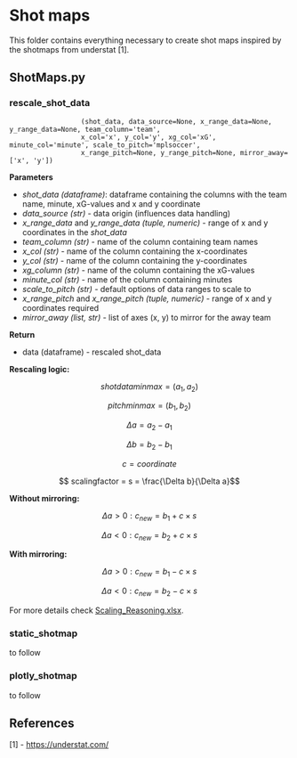 # Shot maps

This folder contains everything necessary to create shot maps inspired by the shotmaps from understat [1]. <br>

## ShotMaps.py

### **rescale_shot_data**
                      (shot_data, data_source=None, x_range_data=None, y_range_data=None, team_column='team',
                      x_col='x', y_col='y', xg_col='xG', minute_col='minute', scale_to_pitch='mplsoccer',
                      x_range_pitch=None, y_range_pitch=None, mirror_away=['x', 'y']) 

**Parameters** 

+ *shot_data (dataframe)*: dataframe containing the columns with the team name, minute, xG-values and x and y coordinate 
+ *data_source (str)* - data origin (influences data handling)
+ *x_range_data* and *y_range_data (tuple, numeric)* - range of x and y coordinates in the *shot_data*
+ *team_column (str)* - name of the column containing team names
+ *x_col (str)* - name of the column containing the x-coordinates
+ *y_col (str)* - name of the column containing the y-coordinates
+ *xg_column (str)* - name of the column containing the xG-values
+ *minute_col (str)* - name of the column containing minutes
+ *scale_to_pitch (str)* - default options of data ranges to scale to
+ *x_range_pitch* and *x_range_pitch (tuple, numeric)* - range of x and y coordinates required
+ *mirror_away (list, str)* - list of axes (x, y) to mirror for the away team 

**Return** 

+ data (dataframe) - rescaled shot_data


**Rescaling logic:** <br>

$$ shotdataminmax = (a_1, a_2)$$

$$ pitchminmax = (b_1, b_2)$$

$$ \Delta a = a_2- a_1$$ 

$$ \Delta b = b_2- b_1$$ 

$$ c = coordinate$$

$$ scalingfactor = s = \frac{\Delta b}{\Delta a}$$

**Without mirroring:** <br>

$$ \Delta a > 0: c_{new}  = b_1 + c \times s$$

$$ \Delta a < 0: c_{new}  = b_2 + c \times s$$

**With mirroring:** <br>

$$ \Delta a > 0: c_{new}  = b_1 - c \times s$$

$$ \Delta a < 0: c_{new}  = b_2 - c \times s$$

For more details check [Scaling_Reasoning.xlsx](Scaling_Reasoning.xlsx). <br>


### static_shotmap

to follow <br>

### plotly_shotmap

to follow <br>



## References
[1] - https://understat.com/ <br>
